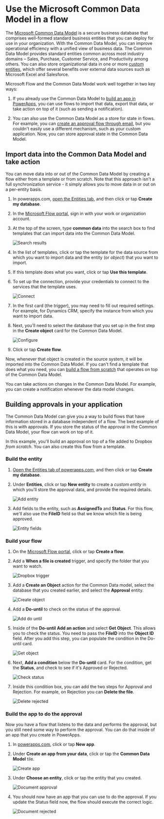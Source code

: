 <properties
    pageTitle="Microsoft Common Data Model| Microsoft Flow"
    description="Use the Microsoft Common Data Model inside of Microsoft Flow to import data, export data, or build approvals."
    services=""
    suite="flow"
    documentationCenter="na"
    authors="stepsic-microsoft-com"
    manager="erikre"
    editor=""
    tags=""/>

<tags
   ms.service="flow"
   ms.devlang="na"
   ms.topic="article"
   ms.tgt_pltfrm="na"
   ms.workload="na"
   ms.date="08/05/2016"
   ms.author="stepsic"/>

# Use the Microsoft Common Data Model in a flow
The [Microsoft Common Data Model](https://powerapps.microsoft.com/tutorials/data-platform-intro/) is a secure business database that comprises well-formed standard business entities that you can deploy for use in your organization. With the Common Data Model, you can improve operational efficiency with a unified view of business data. The Common Data Model provides standard entities common across most industry domains – Sales, Purchase, Customer Service, and Productivity among others. You can also store organizational data in one or more [custom entities](https://powerapps.microsoft.com/tutorials/data-platform-create-entity/), which offer several benefits over external data sources such as Microsoft Excel and Salesforce.

Microsoft Flow and the Common Data Model work well together in two key ways:

1. If you already use the Common Data Model to [build an app in PowerApps](https://powerapps.microsoft.com/tutorials/data-platform-create-app/), you can use flows to import that data, export that data, or take action on top of it (such as sending a notification).

1. You can also use the Common Data Model as a store for state in flows. For example, you can [create an approval flow through email](wait-for-approvals.md), but you couldn't easily use a different mechanism, such as your custom application. Now, you can store approval state in the Common Data Model.

## Import data into the Common Data Model and take action ##
You can move data into or out of the Common Data Model by creating a flow either from a template or from scratch. Note that this approach isn't a full synchronization service - it simply allows you to move data in or out on a per-entity basis.

1. In powerapps.com, [open the Entities tab](https://web.powerapps.com/#/entities), and then click or tap **Create my database**.

1. In the [Microsoft Flow portal](https://flow.microsoft.com), sign in with your work or organization account.

1. At the top of the screen, type **common data** into the search box to find templates that can import data into the Common Data Model.

	![Search results](./media/common-data-model-intro/templatesearch.png)

1. In the list of templates, click or tap the template for the data source from which you want to import data and the entity (or *object*) that you want to import.

1. If this template does what you want, click or tap **Use this template**.

1. To set up the connection, provide your credentials to connect to the services that the template uses.

	![Connect](./media/common-data-model-intro/connect.png)

1. In the first card (the *trigger*), you may need to fill out required settings. For example, for Dynamics CRM, specify the instance from which you want to import data.

1. Next, you'll need to select the database that you set up in the first step in the **Create object** card for the Common Data Model.

	![Configure](./media/common-data-model-intro/configure.png)

1. Click or tap **Create flow**.

Now, whenever that object is created in the source system, it will be imported into the Common Data Model. If you can't find a template that does what you need, you can [build a flow from scratch](get-started-logic-flow.md) that operates on top of the Common Data Model.

You can take actions on changes in the Common Data Model. For example, you can create a notification whenever the data model changes.

## Building approvals in your application ##
The Common Data Model can give you a way to build flows that have information stored in a database independent of a flow. The best example of this is with approvals. If you store the status of the approval in the Common Data Model, your flow can work on top of it.

In this example, you'll build an approval on top of a file added to Dropbox *from scratch*. You can also create this flow from a template.

### Build the entity ###
1. [Open the Entities tab of powerapps.com](https://web.powerapps.com/#/entities), and then click or tap **Create my database**.

1. Under **Entities**, click or tap **New entity** to create a *custom entity* in which you'll store the approval data, and provide the required details.

	![Add entity](./media/common-data-model-intro/entity-properties.png)

1. Add fields to the entity, such as **AssignedTo** and **Status**. For this flow, we'll also use the **FileID** field so that we know which file is being approved.

	![Entity fields](./media/common-data-model-intro/entity-fields.png)

### Build your flow ###
1.  On the [Microsoft Flow portal](https://flow.microsoft.com), click or tap **Create a flow**.

1. Add a **When a file is created** trigger, and specify the folder that you want to watch.

	![Dropbox trigger](./media/common-data-model-intro/dropbox-trigger.png)

1. Add a **Create an Object** action for the Common Data model, select the database that you created earlier, and select the **Approval** entity.

	![Create object](./media/common-data-model-intro/create-object.png)

1. Add a **Do-until** to check on the status of the approval.

	![Add do until](./media/common-data-model-intro/add-do-until.png)

1. Inside of the **Do-until** **Add an action** and select **Get Object**. This allows you to check the status. You need to pass the **FileID** into the **Object ID** field. After you add this step, you can populate the condition in the Do-until card.

	![Get object](./media/common-data-model-intro/get-object.png)

1. Next, **Add a condition** below the **Do-until** card. For the condition, get the **Status**, and check to see if it's Approved or Rejected.

    ![Check status](./media/common-data-model-intro/check-status.png)

1. Inside this condition box, you can add the two steps for Approval and Rejection. For example, on Rejection you can **Delete the file**.

	![Delete rejected](./media/common-data-model-intro/delete-rejected.png)

### Build the app to do the approval  ###

Now you have a flow that listens to the data and performs the approval, but you still need some way to perform the approval. You can do that inside of an app that you create in PowerApps.

1. In [powerapps.com](https://web.powerapps.com), click or tap **New app**.

1. Under **Create an app from your data**, click or tap the **Common Data Model** tile.

	![Create app](./media/common-data-model-intro/create-app.png)

1. Under **Choose an entity**, click or tap the entity that you created.

	![Document approval](./media/common-data-model-intro/document-approval.png)

1. You should now have an app that you can use to do the approval. If you update the Status field now, the flow should execute the correct logic.

	![Document rejected](./media/common-data-model-intro/document-rejected.png)
